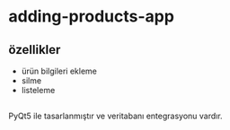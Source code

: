 # adding-products-app


## özellikler

- ürün bilgileri ekleme
- silme
- listeleme

## 
PyQt5 ile tasarlanmıştır ve veritabanı entegrasyonu vardır.

##

